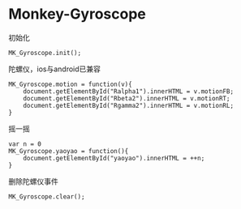 # Monkey-Gyroscope

初始化

    MK_Gyroscope.init();

陀螺仪，ios与android已兼容

    MK_Gyroscope.motion = function(v){
        document.getElementById("Ralpha1").innerHTML = v.motionFB;
        document.getElementById("Rbeta2").innerHTML = v.motionRT;
        document.getElementById("Rgamma2").innerHTML = v.motionRL;
    }

摇一摇

    var n = 0
    MK_Gyroscope.yaoyao = function(){
        document.getElementById("yaoyao").innerHTML = ++n;
    }
    

删除陀螺仪事件

    MK_Gyroscope.clear();
